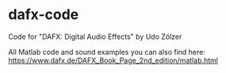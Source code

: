 # dafx-code
Code for "DAFX: Digital Audio Effects" by Udo Zölzer

All Matlab code and sound examples you can also find here:
https://www.dafx.de/DAFX_Book_Page_2nd_edition/matlab.html
